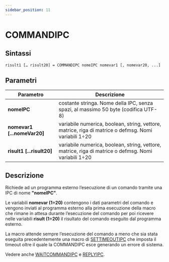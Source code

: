 ```yaml
---
sidebar_position: 11
---
```


# COMMANDIPC

## Sintassi

  ```
  risult1 [… risult20] = COMMANDIPC nomeIPC nomevar1 [, nomevar20, ...]
  ```

## Parametri
|Parametro                    | Descrizione                                                                                           |                
|-----------------------------|-------------------------------------------------------------------------------------------------------|
| **nomeIPC**                 | costante stringa. Nome della IPC, senza spazi, al massimo 50 byte (codifica UTF-8)                    |         
| **nomevar1 [...nomeVar20]** | variabile numerica, boolean, string, vettore, matrice, riga di matrice o defmsg. Nomi variabili 1÷20  |         
| **risult1 [...risult20]**   |	variabile numerica, boolean, string, vettore, matrice, riga di matrice o defmsg. Nomi variabili 1÷20  |

## Descrizione
Richiede ad un programma esterno l’esecuzione di un comando tramite una IPC di nome **"nomeIPC"**.

Le variabili **nomevar (1÷20)** contengono i dati parametri del comando e vengono inviati al programma esterno alla prima esecuzione della macro che rimane in attesa durante l’esecuzione del comando per poi ricevere nelle variabili **risult (1÷20)** il risultato del comando eseguito dal programma esterno.

La macro attende sempre l’esecuzione del comando a meno che sia stata eseguita precedentemente una macro di [SETTIMEOUTIPC](SETTIMEOUTIPC.md) che imposta il timeout oltre il quale la COMMANDIPC esce generando un errore di sistema.

Vedere anche [WAITCOMMANDIPC](WAITCOMMANDIPC.md) e [REPLYIPC](REPLYIPC.md).